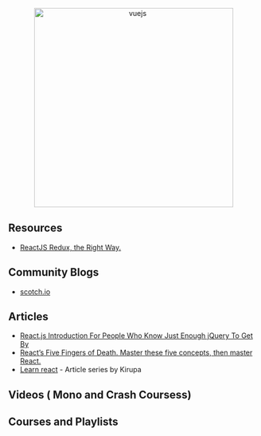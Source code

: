 <p align="center">
  <img width="400" src="https://cdn.worldvectorlogo.com/logos/react.svg"  alt="vuejs">
</p>

## Resources

  * [ReactJS Redux, the Right Way.](https://reactjs.co/)


## Community Blogs

  * [scotch.io](https://scotch.io/tutorials?q=&hits_per_page=12&page=0&dFR%5Btags%5D%5B0%5D=react&is_v=1)


## Articles

  * [React.js Introduction For People Who Know Just Enough jQuery To Get By](http://chibicode.com/react-js-introduction-for-people-who-know-just-enough-jquery-to-get-by/)
  * [React’s Five Fingers of Death. Master these five concepts, then master React.](https://medium.freecodecamp.com/the-5-things-you-need-to-know-to-understand-react-a1dbd5d114a3)
  * [Learn react](https://www.kirupa.com/react/index.htm) - Article series by Kirupa


## Videos ( Mono and Crash Coursess)


## Courses and Playlists
